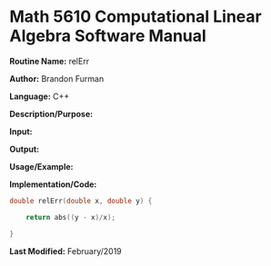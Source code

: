 # Math 5610 Computational Linear Algebra Software Manual

**Routine Name:** relErr

**Author:** Brandon Furman

**Language:** C++

**Description/Purpose:**

**Input:**

**Output:**

**Usage/Example:**

**Implementation/Code:**

```cpp
double relErr(double x, double y) {

	return abs((y - x)/x);

}
```

**Last Modified:** February/2019